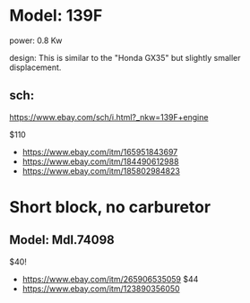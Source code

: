 # Model: 139F
power: 0.8 Kw

design: This is similar to the "Honda GX35" but slightly smaller displacement.

## sch:
https://www.ebay.com/sch/i.html?_nkw=139F+engine

$110
- https://www.ebay.com/itm/165951843697
- https://www.ebay.com/itm/184490612988
- https://www.ebay.com/itm/185802984823

# Short block, no carburetor
## Model: Mdl.74098
$40!
- https://www.ebay.com/itm/265906535059
$44
- https://www.ebay.com/itm/123890356050
